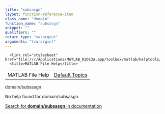 ```yaml
---
title: "subsasgn"
layout: function-reference-item
class_name: "domain"
function_name: "subsasgn"
snippet: ""
qualifiers: ""
return_type: "varargout"
arguments: "(varargin)"
---
```


<html>
   <head>
      <meta http-equiv="Content-Type" content="text/html; charset=utf-8">
   
      <link rel="stylesheet" href="file:////Applications/MATLAB_R2013a.app/toolbox/matlab/helptools/private/helpwin.css">
      <title>MATLAB File Help</title>
   </head>
   <body>
      <!--Single-page help-->
      <table border="0" cellspacing="0" width="100%">
         <tr class="subheader">
            <td class="headertitle">MATLAB File Help</td>
            <td class="subheader-right"><a href="matlab:helpwin">Default Topics</a></td>
         </tr>
      </table>
      <div class="title">domain/subsasgn</div>
      <!--No help found-->
      <p>No help found for <span class="helptopic">domain/subsasgn</span>.
      </p>
      <p><a href="matlab:docsearch('domain/subsasgn')">
            Search for <b>domain/subsasgn</b> in documentation
            </a></p>
   </body>
</html>
